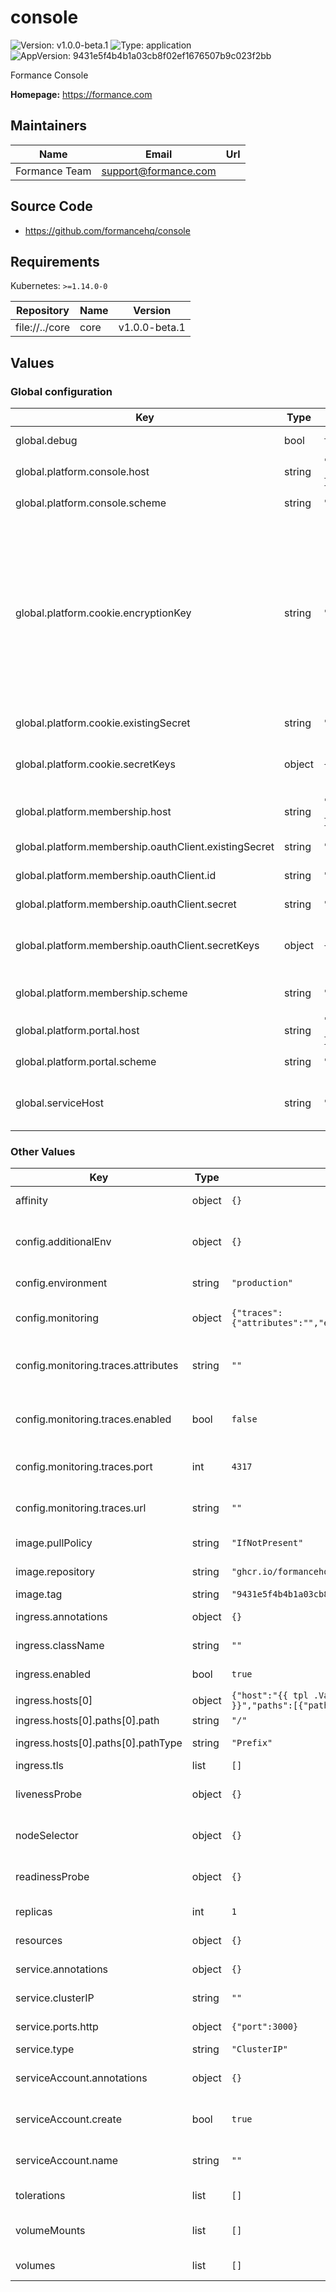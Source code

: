 # console

![Version: v1.0.0-beta.1](https://img.shields.io/badge/Version-v1.0.0--beta.1-informational?style=flat-square) ![Type: application](https://img.shields.io/badge/Type-application-informational?style=flat-square) ![AppVersion: 9431e5f4b4b1a03cb8f02ef1676507b9c023f2bb](https://img.shields.io/badge/AppVersion-9431e5f4b4b1a03cb8f02ef1676507b9c023f2bb-informational?style=flat-square)

Formance Console

**Homepage:** <https://formance.com>

## Maintainers

| Name | Email | Url |
| ---- | ------ | --- |
| Formance Team | <support@formance.com> |  |

## Source Code

* <https://github.com/formancehq/console>

## Requirements

Kubernetes: `>=1.14.0-0`

| Repository | Name | Version |
|------------|------|---------|
| file://../core | core | v1.0.0-beta.1 |

## Values

### Global configuration

| Key | Type | Default | Description |
|-----|------|---------|-------------|
| global.debug | bool | `false` | Enable debug mode |
| global.platform.console.host | string | `"console.{{ .Values.global.serviceHost }}"` | is the host for the console |
| global.platform.console.scheme | string | `"https"` | is the scheme for the console |
| global.platform.cookie.encryptionKey | string | `"changeMe00"` | is used to encrypt a cookie that share authentication between platform services (console, portal, ...),is used to store the current state organizationId-stackId |
| global.platform.cookie.existingSecret | string | `""` | is the name of the secret |
| global.platform.cookie.secretKeys | object | `{"encryptionKey":""}` | is the key contained within the secret |
| global.platform.membership.host | string | `"membership.{{ .Values.global.serviceHost }}"` | is the host for the membership |
| global.platform.membership.oauthClient.existingSecret | string | `""` | is the name of the secret |
| global.platform.membership.oauthClient.id | string | `"platform"` | is the id of the client |
| global.platform.membership.oauthClient.secret | string | `"changeMe1"` | is the secret of the client |
| global.platform.membership.oauthClient.secretKeys | object | `{"secret":""}` | is the key contained within the secret |
| global.platform.membership.scheme | string | `"https"` | is the scheme for the membership |
| global.platform.portal.host | string | `"portal.{{ .Values.global.serviceHost }}"` | is the host for the portal |
| global.platform.portal.scheme | string | `"https"` | is the scheme for the portal |
| global.serviceHost | string | `""` | is the base domain for portal and console |

### Other Values

| Key | Type | Default | Description |
|-----|------|---------|-------------|
| affinity | object | `{}` | Console affinity |
| config.additionalEnv | object | `{}` | Console additional environment variables |
| config.environment | string | `"production"` | Console environment |
| config.monitoring | object | `{"traces":{"attributes":"","enabled":false,"port":4317,"url":""}}` | Otel collector configuration |
| config.monitoring.traces.attributes | string | `""` | Console monitoring traces attributes |
| config.monitoring.traces.enabled | bool | `false` | Console monitoring traces enabled |
| config.monitoring.traces.port | int | `4317` | Console monitoring traces port |
| config.monitoring.traces.url | string | `""` | Console monitoring traces url |
| image.pullPolicy | string | `"IfNotPresent"` | image pull policy |
| image.repository | string | `"ghcr.io/formancehq/console"` | image repository |
| image.tag | string | `"9431e5f4b4b1a03cb8f02ef1676507b9c023f2bb"` | image tag |
| ingress.annotations | object | `{}` | ingress annotations |
| ingress.className | string | `""` | ingress class name |
| ingress.enabled | bool | `true` | ingress enabled |
| ingress.hosts[0] | object | `{"host":"{{ tpl .Values.global.platform.console.host $ }}","paths":[{"path":"/","pathType":"Prefix"}]}` | ingress host |
| ingress.hosts[0].paths[0].path | string | `"/"` | ingress path |
| ingress.hosts[0].paths[0].pathType | string | `"Prefix"` | ingress path type |
| ingress.tls | list | `[]` | ingress tls |
| livenessProbe | object | `{}` | Console liveness probe |
| nodeSelector | object | `{}` | Console node selector |
| readinessProbe | object | `{}` | Console readiness probe |
| replicas | int | `1` | Number of replicas |
| resources | object | `{}` | Console resources |
| service.annotations | object | `{}` | service annotations |
| service.clusterIP | string | `""` | service cluster IP |
| service.ports.http | object | `{"port":3000}` | service http port |
| service.type | string | `"ClusterIP"` | service type |
| serviceAccount.annotations | object | `{}` | Service account annotations |
| serviceAccount.create | bool | `true` | Service account creation |
| serviceAccount.name | string | `""` | Service account name |
| tolerations | list | `[]` | Console tolerations |
| volumeMounts | list | `[]` | Console volume mounts |
| volumes | list | `[]` | Console volumes |

